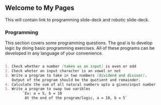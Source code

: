 ## Welcome to My Pages

This will contain link to programming slide-deck and robotic slide-deck.

### Programming

This section covers some programming questions. The goal is to develop logic by doing basic programming exercises. All of these programs can be developed in any language of your convenience.

```markdown

1. Check whether a number [taken as an input] is even or odd 
2. Check wheter an input character is an vowel or not 
3. Write a program to take in two numbers [dividend and divisor]. 
   Output of the program should be the quotient and remainder.
4. Calculate the sum of all natural numbers upto a given/input number 
5. Write a program to swap two varibles 
        `Ex: a = 5, b = 10
         At the end of the program/logic, a = 10, b = 5`

```


